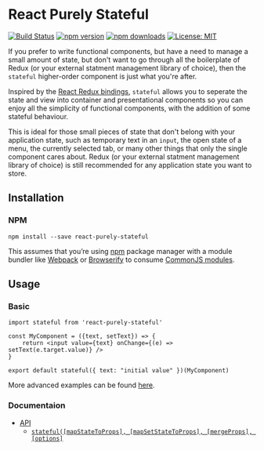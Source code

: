 # React Purely Stateful

[![Build Status](https://img.shields.io/travis/mpeyper/react-purely-stateful/master.svg?style=flat-square)](https://travis-ci.org/mpeyper/react-purely-stateful) 
[![npm version](https://img.shields.io/npm/v/react-purely-stateful.svg?style=flat-square)](https://www.npmjs.com/package/react-purely-stateful) 
[![npm downloads](https://img.shields.io/npm/dm/react-purely-stateful.svg?style=flat-square)](https://www.npmjs.com/package/react-purely-stateful)
[![License: MIT](https://img.shields.io/npm/l/react-purely-stateful.svg?style=flat-square)](LICENSE.md)

If you prefer to write functional components, but have a need to manage a small amount of state, but don't want to go through all the boilerplate of Redux (or your external statment management library of choice), then the `stateful` higher-order component is just what you're after.

Inspired by the [React Redux bindings](https://github.com/reactjs/react-redux), `stateful` allows you to seperate the state and view into container and presentational components so you can enjoy all the simplicity of functional components, with the addition of some stateful behaviour.

This is ideal for those small pieces of state that don't belong with your application state, such as temporary text in an `input`, the open state of a menu, the currently selected tab, or many other things that only the single component cares about.  Redux (or your external statment management library of choice) is still recommended for any application state you want to store.

## Installation

### NPM

```
npm install --save react-purely-stateful
```

This assumes that you’re using [npm](http://npmjs.com/) package manager with a module bundler like [Webpack](https://webpack.js.org/) or [Browserify](http://browserify.org/) to consume [CommonJS modules](http://webpack.github.io/docs/commonjs.html).

## Usage

### Basic

```
import stateful from 'react-purely-stateful'

const MyComponent = ({text, setText}) => {
    return <input value={text} onChange={(e) => setText(e.target.value)} />
}

export default stateful({ text: "initial value" })(MyComponent)
```

More advanced examples can be found [here](docs/api.md#stateful-examples).

### Documentaion
- [API](docs/api.md)
  - [`stateful([mapStateToProps], [mapSetStateToProps], [mergeProps], [options]`](docs/api.md#stateful)